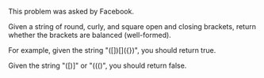This problem was asked by Facebook.

Given a string of round, curly, and square open and closing brackets, return whether the brackets are balanced (well-formed).

For example, given the string "(\[\])\[\]({})", you should return true.

Given the string "(\[)\]" or "((()", you should return false.